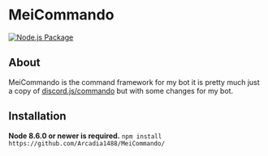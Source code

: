 # MeiCommando

[![Node.js Package](https://github.com/Arcadia1488/MeiCommando/actions/workflows/npm-publish.yml/badge.svg)](https://github.com/Arcadia1488/MeiCommando/actions/workflows/npm-publish.yml)

## About
MeiCommando is the command framework for my bot it is pretty much just a copy of [discord.js/commando](https://github.com/discordjs/Commando) but with some changes for my bot.

## Installation
**Node 8.6.0 or newer is required.**
`npm install https://github.com/Arcadia1488/MeiCommando/`
